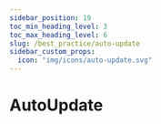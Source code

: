 ```yaml
---
sidebar_position: 19
toc_min_heading_level: 3
toc_max_heading_level: 6
slug: /best_practice/auto-update
sidebar_custom_props:
  icon: "img/icons/auto-update.svg"
---
```


# AutoUpdate